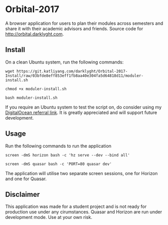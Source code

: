 # Orbital-2017

A browser application for users to plan their modules across semesters and share it with their academic advisors and friends. Source code for http://orbital.darklyght.com.

## Install
On a clean Ubuntu system, run the following commands:

```
wget https://git.katliyang.com/darklyght/Orbital-2017-Install/raw/03bfde8eff853eff1fb8aa40e304fa5d64818d11/moduler-install.sh
```
```
chmod +x moduler-install.sh
```
```
bash moduler-install.sh
```
If you require an Ubuntu system to test the script on, do consider using my [DigitalOcean referral link](https://m.do.co/c/c9881f486a87). It is greatly appreciated and will support future development.

## Usage
Run the following commands to run the application
```
screen -dmS horizon bash -c 'hz serve --dev --bind all'
```
```
screen -dmS quasar bash -c 'PORT=80 quasar dev'
```
The application will utilise two separate screen sessions, one for Horizon and one for Quasar.

## Disclaimer
This application was made for a student project and is not ready for production use under any cirumstances. Quasar and Horizon are run under development mode. Use at your own risk.